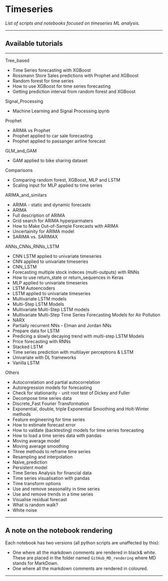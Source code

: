 # Timeseries
*List of scripts and notebooks focused on timeseries ML analysis.*
***

## Available tutorials
***
Tree_based
- Time Series forecasting with XGBoost
- Rossmann Store Sales predictions with Prophet and XGBoost
- Random forest for time series
- How to use XGBoost for time series forecasting
- Getting prediction interval from random forest and XGBoost

Signal_Processing
- Machine Learning and Signal Processing.ipynb

Prophet
- ARIMA vs Prophet
- Prophet applied to car sale forecasting
- Prophet applied to passanger airline forecast

GLM_and_GAM
- GAM applied to bike sharing dataset

Comparisons
- Comparing random forest, XGBoost, MLP and LSTM
- Scaling input for MLP applied to time series

ARIMA_and_similars
- ARIMA - static and dynamic forecasts
- ARIMA
- Full description of ARIMA
- Grid search for ARIMA hyperparmaters
- How to Make Out-of-Sample Forecasts with ARIMA
- Uncertainity for ARIMA model
- SARIMA vs. SARIMAX

ANNs_CNNs_RNNs_LSTM
- CNN LSTM applied to univariate timeseries
- CNN applied to univariate timeseries
- CNN_LSTM
- Forecasting multiple stock indeces (multi-outputs) with RNNs
- How to use return_state or return_sequences in Keras
- MLP applied to univariate timeseries
- LSTM Autoencoders
- LSTM applied to univariate timeseries
- Multivariate LSTM models
- Multi-Step LSTM Models
- Multivariate Multi-Step LSTM models
- Multivariate Multi-Step Time Series Forecasting Models for Air Pollution
- NARX
- Partially recurrent NNs - Elman and Jordan NNs
- Prepare data for LSTM
- Predicing a slowly decaying trend with multi-step LSTM Models
- Price forecasting with RNNs
- Stacked LSTM
- Time series prediction with multilayer perceptrons & LSTM
- Univariate with DL frameworks
- Vanilla LSTM

Others 
- Autocorrelation and partial autocorrelation
- Autoregression models for forecasting
- Check for stationarity - unit root test of Dickey and Fuller
- Decompose time series data
- Discrete_Fast Fourier Transformation
- Exponential, double, triple Exponential Smoothing and Holt-Winter methods
- Feature engineering for time series
- How to estimate forecast error
- How to valdate (backtesting) models for time series forecasting
- How to load a time series data with pandas
- Moving average model
- Moving average smoothing
- Three methods to reframe time series
- Resampling and interpolation
- Naive_prediction
- Persistent model
- Time Series Analysis for financial data
- Time series visualisation with pandas
- Time transform options
- Use and remove seasonality in time series
- Use and remove trends in a time series
- Visualise residual forecast
- What is random walk?
- White noise
***

## A note on the notebook rendering
Each notebook has two versions (all python scripts are unaffected by this):
- One where all the markdown comments are rendered in black& white. These are placed in the folder named `GitHub_MD_rendering` where MD stands for MarkDown.
- One where all the markdown comments are rendered in coloured.
***
